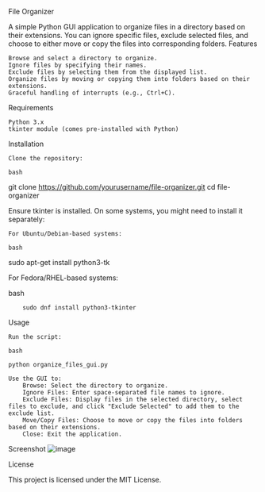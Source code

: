 File Organizer

A simple Python GUI application to organize files in a directory based on their extensions. You can ignore specific files, exclude selected files, and choose to either move or copy the files into corresponding folders.
Features

    Browse and select a directory to organize.
    Ignore files by specifying their names.
    Exclude files by selecting them from the displayed list.
    Organize files by moving or copying them into folders based on their extensions.
    Graceful handling of interrupts (e.g., Ctrl+C).

Requirements

    Python 3.x
    tkinter module (comes pre-installed with Python)

Installation

    Clone the repository:

    bash

git clone https://github.com/yourusername/file-organizer.git
cd file-organizer

Ensure tkinter is installed. On some systems, you might need to install it separately:

    For Ubuntu/Debian-based systems:

    bash

sudo apt-get install python3-tk

For Fedora/RHEL-based systems:

bash

        sudo dnf install python3-tkinter

Usage

    Run the script:

    bash

    python organize_files_gui.py

    Use the GUI to:
        Browse: Select the directory to organize.
        Ignore Files: Enter space-separated file names to ignore.
        Exclude Files: Display files in the selected directory, select files to exclude, and click "Exclude Selected" to add them to the exclude list.
        Move/Copy Files: Choose to move or copy the files into folders based on their extensions.
        Close: Exit the application.

Screenshot
    ![image](https://github.com/Exploser/sort--my-files/assets/126280113/2c711a92-073d-42e1-aef8-17a79544cac7)




License

This project is licensed under the MIT License.
